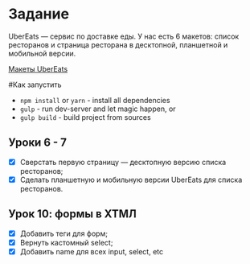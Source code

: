 # Задание

UberEats — сервис по доставке еды. 
У нас есть 6 макетов: список ресторанов и страница ресторана в десктопной, планшетной и мобильной версии.

[Макеты UberEats](https://www.figma.com/file/EiSlB7kqgA3twfdRJ0bo3oj2/Uber-Eats)

#Как запустить 

* `npm install` or `yarn` - install all dependencies
* `gulp` - run dev-server and let magic happen, or
* `gulp build` - build project from sources

## Уроки 6 - 7

- [x] Сверстать первую страницу — десктопную версию списка ресторанов; 
- [x] Сделать планшетную и мобильную версии UberEats для списка ресторанов.

## Урок 10: формы в ХТМЛ

- [x] Добавить теги для форм;
- [x] Вернуть кастомный select;
- [x] Добавить name для всех input, select, etc
